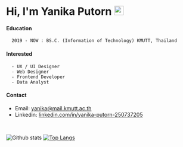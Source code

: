 # Hi, I'm Yanika Putorn <img src="https://media.giphy.com/media/hvRJCLFzcasrR4ia7z/giphy.gif" width="25px">

<!-- font: centurygothic -->
#### Education 
      2019 - NOW : BS.C. (Information of Technology) KMUTT, Thailand
#### Interested
      - UX / UI Designer
      - Web Designer
      - Frontend Developer
      - Data Analyst
#### Contact
* Email: yanika@mail.kmutt.ac.th
* Linkedin: [linkedin.com/in/yanika-putorn-250737205](https://www.linkedin.com/in/yanika-putorn-250737205)

<br>

![Github stats](https://github-readme-stats.vercel.app/api?username=Yanika44&show_icons=true&count_private=true&theme=prussian)
[![Top Langs](https://github-readme-stats.vercel.app/api/top-langs/?username=Yanika44&layout=compact&theme=prussian)](https://github.com/anuraghazra/github-readme-stats)





